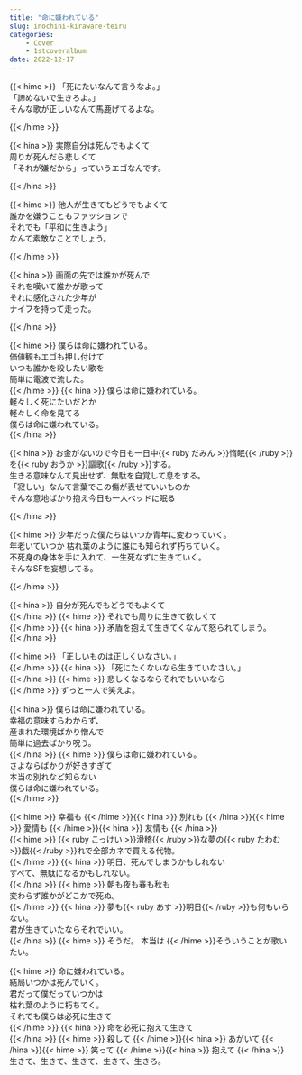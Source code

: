 ```yaml
---
title: "命に嫌われている"
slug: inochini-kiraware-teiru
categories:
    - Cover
    - 1stcoveralbum
date: 2022-12-17
---
```


{{< hime >}}
「死にたいなんて言うなよ。」  
「諦めないで生きろよ。」  
そんな歌が正しいなんて馬鹿げてるよな。  

{{< /hime >}}

{{< hina >}}
実際自分は死んでもよくて  
周りが死んだら悲しくて  
「それが嫌だから」っていうエゴなんです。  

{{< /hina >}}

{{< hime >}}
他人が生きてもどうでもよくて  
誰かを嫌うこともファッションで  
それでも「平和に生きよう」  
なんて素敵なことでしょう。  

{{< /hime >}}

{{< hina >}}
画面の先では誰かが死んで  
それを嘆いて誰かが歌って  
それに感化された少年が  
ナイフを持って走った。  

{{< /hina >}}

{{< hime >}}
僕らは命に嫌われている。  
価値観もエゴも押し付けて  
いつも誰かを殺したい歌を  
簡単に電波で流した。  
{{< /hime >}}
{{< hina >}}
僕らは命に嫌われている。  
軽々しく死にたいだとか  
軽々しく命を見てる  
僕らは命に嫌われている。  
{{< /hina >}}

{{< hina >}}
お金がないので今日も一日中{{< ruby だみん >}}惰眠{{< /ruby >}}を{{< ruby おうか >}}謳歌{{< /ruby >}}する。  
生きる意味なんて見出せず、無駄を自覚して息をする。  
「寂しい」なんて言葉でこの傷が表せていいものか  
そんな意地ばかり抱え今日も一人ベッドに眠る  

{{< /hina >}}

{{< hime >}}
少年だった僕たちはいつか青年に変わっていく。  
年老いていつか 枯れ葉のように誰にも知られず朽ちていく。  
不死身の身体を手に入れて、一生死なずに生きていく。  
そんなSFを妄想してる。  

{{< /hime >}}

{{< hina >}}
自分が死んでもどうでもよくて  
{{< /hina >}}
{{< hime >}}
それでも周りに生きて欲しくて  
{{< /hime >}}
{{< hina >}}
矛盾を抱えて生きてくなんて怒られてしまう。  
{{< /hina >}}

{{< hime >}}
「正しいものは正しくいなさい。」  
{{< /hime >}}
{{< hina >}}
「死にたくないなら生きていなさい。」  
{{< /hina >}}
{{< hime >}}
悲しくなるならそれでもいいなら  
{{< /hime >}}
ずっと一人で笑えよ。  

{{< hina >}}
僕らは命に嫌われている。  
幸福の意味すらわからず、  
産まれた環境ばかり憎んで  
簡単に過去ばかり呪う。  
{{< /hina >}}
{{< hime >}}
僕らは命に嫌われている。  
さよならばかりが好きすぎて  
本当の別れなど知らない  
僕らは命に嫌われている。  
{{< /hime >}}

{{< hime >}}
幸福も
{{< /hime >}}{{< hina >}}
別れも
{{< /hina >}}{{< hime >}}
愛情も
{{< /hime >}}{{< hina >}}
友情も
{{< /hina >}}  
{{< hime >}}
{{< ruby こっけい >}}滑稽{{< /ruby >}}な夢の{{< ruby たわむ >}}戯{{< /ruby >}}れで全部カネで買える代物。  
{{< /hime >}}
{{< hina >}}
明日、死んでしまうかもしれない  
すべて、無駄になるかもしれない。  
{{< /hina >}}
{{< hime >}}
朝も夜も春も秋も  
変わらず誰かがどこかで死ぬ。  
{{< /hime >}}
{{< hina >}}
夢も{{< ruby あす >}}明日{{< /ruby >}}も何もいらない。  
君が生きていたならそれでいい。  
{{< /hina >}}
{{< hime >}}
そうだ。 本当は
{{< /hime >}}そういうことが歌いたい。  

{{< hime >}}
命に嫌われている。  
結局いつかは死んでいく。  
君だって僕だっていつかは  
枯れ葉のように朽ちてく。  
それでも僕らは必死に生きて  
{{< /hime >}}
{{< hina >}}
命を必死に抱えて生きて  
{{< /hina >}}
{{< hime >}}
殺して
{{< /hime >}}{{< hina >}}
あがいて
{{< /hina >}}{{< hime >}}
笑って
{{< /hime >}}{{< hina >}}
抱えて
{{< /hina >}}  
生きて、生きて、生きて、生きて、生きろ。  